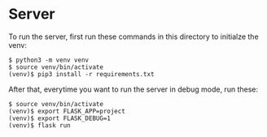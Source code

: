 # Server

To run the server, first run these commands in this directory to initialze the venv:
```
$ python3 -m venv venv
$ source venv/bin/activate
(venv)$ pip3 install -r requirements.txt
```

After that, everytime you want to run the server in debug mode, run these:
```
$ source venv/bin/activate
(venv)$ export FLASK_APP=project
(venv)$ export FLASK_DEBUG=1
(venv)$ flask run
```